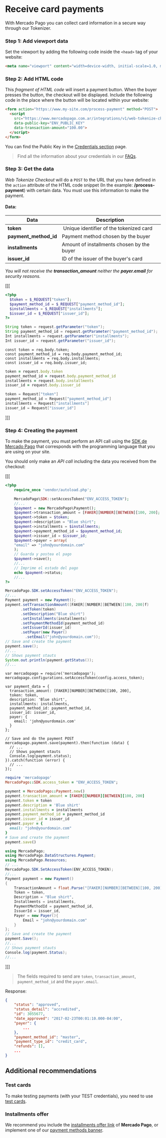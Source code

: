 # Receive card payments

With Mercado Pago you can collect card information in a secure way through our Tokenizer.

### Step 1: Add viewport data

Set the viewport by adding the following code inside the `<head>` tag of your website:

```html
<meta name="viewport" content="width=device-width, initial-scale=1.0, maximum-scale=1.0, user-scalable=no"/>
```

### Step 2: Add HTML code

This _fragment of HTML code_ will insert a payment button. When the buyer presses the button, the checkout will be displayed. Include the following code in the place where the button will be located within your website:

```html
<form action="https://www.my-site.com/process-payment" method="POST">
  <script
    src="https://www.mercadopago.com.ar/integrations/v1/web-tokenize-checkout.js"
    data-public-key="ENV_PUBLIC_KEY"
    data-transaction-amount="100.00">
  </script>
</form>
```
You can find the Public Key in the [Credentials section]([FAKER][CREDENTIALS][URL]) page.

> Find all the information about your credentials in our [FAQs](https://www.mercadopago.com.ar/developers/en/guides/resources/faqs/credentials/).

### Step 3: Get the data

*Web Tokenize Checkout* will do a `POST` to the URL that you have defined in the `action` attribute of the HTML code snippet (In the example: **/process-payment**) with certain data. You must use this information to make the payment.

#### Data:

Data | Description
---- | ------------
**token** | Unique identifier of the tokenized card
**payment_method_id** | Payment method chosen by the buyer
**installments** | Amount of installments chosen by the buyer
**issuer_id** | ID of the issuer of the buyer's card

_You will not receive the **transaction_amount** neither the **payer.email** for security reasons._

[[[
```php
<?php
  $token = $_REQUEST["token"];
  $payment_method_id = $_REQUEST["payment_method_id"];
  $installments = $_REQUEST["installments"];
  $issuer_id = $_REQUEST["issuer_id"];
?>
```
```java
String token = request.getParameter("token");
String payment_method_id = request.getParameter("payment_method_id");
Int installments = request.getParameter("installments");
Int issuer_id = request.getParameter("issuer_id");
```
```node
const token = req.body.token;
const payment_method_id = req.body.payment_method_id;
const installments = req.body.installments;
const issuer_id = req.body.issuer_id;
```
```ruby
token = request.body.token
payment_method_id = request.body.payment_method_id
installments = request.body.installments
issuer_id = request.body.issuer_id
```
```csharp
token = Request["token"]
payment_method_id = Request["payment_method_id"]
installments = Request["installments"]
issuer_id = Request["issuer_id"]
```
]]]

### Step 4: Creating the payment

To make the payment, you must perform an API call using the [SDK de Mercado Pago](https://www.mercadopago.com.ar/developers/en/guides/sdks) that corresponds with the programming language that you are using on your site.

You should only make an *API call* including the data you received from the checkout:

[[[
```php
<?php  
    require_once 'vendor/autoload.php';

    MercadoPago\SDK::setAccessToken("ENV_ACCESS_TOKEN");
    //...
    $payment = new MercadoPago\Payment();
    $payment->transaction_amount = [FAKER][NUMBER][BETWEEN][100, 200];
    $payment->token = $token;
    $payment->description = "Blue shirt";
    $payment->installments = $installments;
    $payment->payment_method_id = $payment_method_id;
    $payment->issuer_id = $issuer_id;
    $payment->payer = array(
    "email" => "john@yourdomain.com"
    );
    // Guarda y postea el pago
    $payment->save();
    //...
    // Imprime el estado del pago
    echo $payment->status;
    //...
?>
```
```java
MercadoPago.SDK.setAccessToken("ENV_ACCESS_TOKEN");
//...
Payment payment = new Payment();
payment.setTransactionAmount([FAKER][NUMBER][BETWEEN][100, 200]f)
       .setToken(token)
       .setDescription("Blue shirt")
       .setInstallments(installments)
       .setPaymentMethodId(payment_method_id)
       .setIssuerId(issuer_id)
       .setPayer(new Payer()
         .setEmail("john@yourdomain.com"));
// Save and create the payment
payment.save();
//...
// Shows payment stauts
System.out.println(payment.getStatus());
//...
```
```node
var mercadopago = require('mercadopago');
mercadopago.configurations.setAccessToken(config.access_token);

var payment_data = {
  transaction_amount: [FAKER][NUMBER][BETWEEN][100, 200],
  token: token,
  description: 'Blue shirt',
  installments: installments,
  payment_method_id: payment_method_id,
  issuer_id: issuer_id,
  payer: {
    email: 'john@yourdomain.com'
  }
};

// Save and do the payment POST
mercadopago.payment.save(payment).then(function (data) {
  // ...    
  // Shows payment stauts
  Console.log(payment.status);
}).catch(function (error) {
  // ...
});

```
```ruby
require 'mercadopago'
MercadoPago::SDK.access_token = "ENV_ACCESS_TOKEN";

payment = MercadoPago::Payment.new()
payment.transaction_amount = [FAKER][NUMBER][BETWEEN][100, 200]
payment.token = token
payment.description = 'Blue shirt'
payment.installments = installments
payment.payment_method_id = payment_method_id
payment.issuer_id = issuer_id
payment.payer = {
  email: "john@yourdomain.com"
}
# Save and create the payment
payment.save()

```
```csharp
using MercadoPago;
using MercadoPago.DataStructures.Payment;
using MercadoPago.Resources;
// ...
MercadoPago.SDK.SetAccessToken(ENV_ACCESS_TOKEN);
//...
Payment payment = new Payment()
{
    TransactionAmount = float.Parse("[FAKER][NUMBER][BETWEEN][100, 200]"),
    Token = token,
    Description = "Blue shirt",
    Installments = installments,
    PaymentMethodId = payment_method_id,
    IssuerId = issuer_id,
    Payer = new Payer(){
        Email = "john@yourdomain.com"
    }
};
// Save and create the payment
payment.Save();
//...
// Shows payment stauts
Console.log(payment.Status);
//...
```
]]]

> The fields required to send are `token`, `transaction_amount`, `payment_method_id` and the `payer.email`.

Response:

```json
{
    "status": "approved",
    "status_detail": "accredited",
    "id": 3055677,
    "date_approved": "2017-02-23T00:01:10.000-04:00",
    "payer": {
        ...
    },
    "payment_method_id": "master",
    "payment_type_id": "credit_card",
    "refunds": [],
    ...
}
```

## Additional recommendations

### Test cards

To make testing payments (with your TEST credentials), you need to use [test cards](https://www.mercadopago.com.ar/developers/en/guides/online-payments/checkout-api/testing).

### Installments offer

We recommend you include the [installments offer link](https://www.mercadopago.com.ar/promociones) of **Mercado Pago**, or implement one of our [payment methods banner](https://www.mercadopago.com.ar/developers/en/guides/resources/banners/introduction/).

